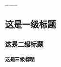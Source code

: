 <img src="https://gitee.com/cheng-shking/pic-bed/raw/master/pic/20210810124913.jpg" alt="IMG_20210513_122155" style="zoom:25%;" />

# 这是一级标题

## 这是二级标题

### 这是三级标题
